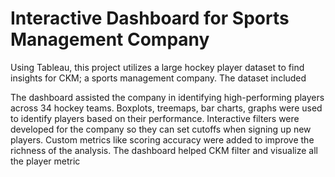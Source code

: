 # Interactive Dashboard for Sports Management Company

Using Tableau, this project utilizes a large hockey player dataset to find insights for CKM; a sports management company. The dataset included 

The dashboard assisted the company in identifying high-performing players across 34 hockey teams. Boxplots, treemaps, bar charts, graphs were used to identify players based on their performance. Interactive filters were developed for the company so they can set cutoffs when signing up new players. Custom metrics like scoring accuracy were added to improve the richness of the analysis. The dashboard helped CKM filter and visualize all the player metric
